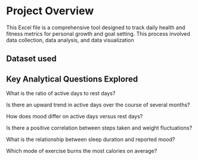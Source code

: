 # Project Overview
This Excel file is a comprehensive tool designed to track daily health and fitness metrics for personal growth and goal setting. This process involved data collection, data analysis, and data visualization

## Dataset used

## Key Analytical Questions Explored
What is the ratio of active days to rest days?

Is there an upward trend in active days over the course of several months?

How does mood differ on active days versus rest days?

Is there a positive correlation between steps taken and weight fluctuations?

What is the relationship between sleep duration and reported mood?

Which mode of exercise burns the most calories on average?



